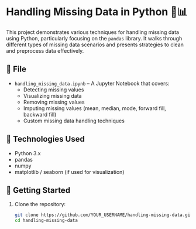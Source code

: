 # Handling Missing Data in Python 🧹📊

This project demonstrates various techniques for handling missing data using Python, particularly focusing on the `pandas` library. It walks through different types of missing data scenarios and presents strategies to clean and preprocess data effectively.

## 📂 File

- `handling_missing_data.ipynb` – A Jupyter Notebook that covers:
  - Detecting missing values
  - Visualizing missing data
  - Removing missing values
  - Imputing missing values (mean, median, mode, forward fill, backward fill)
  - Custom missing data handling techniques

## 🔧 Technologies Used

- Python 3.x
- pandas
- numpy
- matplotlib / seaborn (if used for visualization)

## 🚀 Getting Started

1. Clone the repository:
   ```bash
   git clone https://github.com/YOUR_USERNAME/handling-missing-data.git
   cd handling-missing-data

